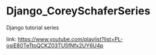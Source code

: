 # Django_CoreySchaferSeries
Django tutorial series


link: https://www.youtube.com/playlist?list=PL-osiE80TeTtoQCKZ03TU5fNfx2UY6U4p



